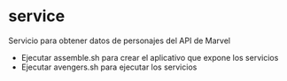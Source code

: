 # service
Servicio para obtener datos de personajes del API de Marvel

- Ejecutar assemble.sh para crear el aplicativo que expone los servicios
- Ejecutar avengers.sh para ejecutar los servicios
